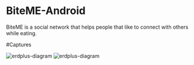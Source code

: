 # BiteME-Android
BiteME is a social network that helps people that like to connect with others while eating.

#Captures

![erdplus-diagram](https://user-images.githubusercontent.com/38864198/39441640-39e6c8f8-4c74-11e8-9897-12cc76c56618.png)
![erdplus-diagram](https://user-images.githubusercontent.com/38864198/39441683-5c37cc5e-4c74-11e8-9a1f-54c1bafd945b.png)
